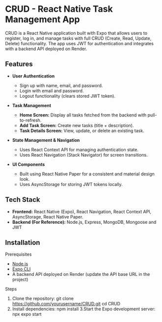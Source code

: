 # CRUD - React Native Task Management App

CRUD is a React Native application built with Expo that allows users to register, log in, and manage tasks with full CRUD (Create, Read, Update, Delete) functionality. The app uses JWT for authentication and integrates with a backend API deployed on Render.

## Features

- **User Authentication**
  - Sign up with name, email, and password.
  - Login with email and password.
  - Logout functionality (clears stored JWT token).

- **Task Management**
  - **Home Screen:** Display all tasks fetched from the backend with pull-to-refresh.
  - **Add Task Screen:** Create new tasks (title + description).
  - **Task Details Screen:** View, update, or delete an existing task.
  
- **State Management & Navigation**
  - Uses React Context API for managing authentication state.
  - Uses React Navigation (Stack Navigator) for screen transitions.
  
- **UI Components**
  - Built using React Native Paper for a consistent and material design look.
  - Uses AsyncStorage for storing JWT tokens locally.

## Tech Stack

- **Frontend:** React Native (Expo), React Navigation, React Context API, AsyncStorage, React Native Paper.
- **Backend (For Reference):** Node.js, Express, MongoDB, Mongoose and JWT

## Installation

Prerequisites

- [Node.js](https://nodejs.org/)
- [Expo CLI](https://docs.expo.dev/workflow/expo-cli/)
- A backend API deployed on Render (update the API base URL in the project)

 Steps

1. Clone the repository:
   git clone https://github.com/yourusername/CRUD.git
   cd CRUD
2. Install dependencies:
   npm install
3.Start the Expo development server:
   npx expo start

